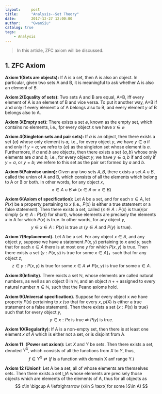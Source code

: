 ```yaml
---
layout:     post
title:      "Analysis--Set Theory"
date:       2017-12-27 12:00:00
author:     "GwanSiu"
catalog: true
tags:
    - Analysis
---
```


>In this article, ZFC axiom will be discussed.

## 1. ZFC Axiom

**Axiom 1(Sets are objects):** If A is a set, then A is also an object. In particular, given two sets A and B, it is meaningful to ask whether A is also an element of B.

**Axiom 2(Equality of sets):** Two sets A and B are equal, A=B, iff every element of A is an element of B and vice versa. To put it another way, A=B if and only if every element $x$ of A belongs also to B, and every element $y$ of B belongs also to A.

**Axiom 3(Empty set):** There exists a set $\varnothing$, known as the empty set, which contains no elements, i.e., fpr every object $x$ we have $x\in \varnothing$

**Axiom 4(Singleton sets and pair sets):** If $a$ is an object, then there exists a set {$a$} whose only element is $a$, i.e., for every object $y$, we have $y\in {a}$ if and only if $y=a$; we refre to {$a$} as the singleton set whose element is $a$. Furthermore, if $a$ and $b$ are objects, then there exists a set {$a,b$} whose only elements are $a$ and $b$; i.e., for every object $y$, we have $y\in {a,b}$ if and only if $y=a$, or $y=b$; we refere to this set as the pair set formed by $a$ and $b$.

**Axiom 5(Pairwise union):** Given any two sets $A,B$, there exists a set $A\cup B$, called the union of A and B, which consists of all the elements which belong to A or B or both. In other words, for any object $x$,
$$
x\in A\cup B \rightleftarrow(x\in A\text{ or }x\in B)
$$

**Axiom 6(Axiom of specification):**  Let A be a set, and for each $x\in A$, let $P(x)$ be a property pertaining to $x$ (i.e., $P(x)$ is either a true statement or a false statement). Then there exists a set, called {$x\in A: P(x)\text{ is true}$}(or simply {$x\in A:P(x)$} for short), whose elements are precisely the elements $x$ in A for which $P(x)$ is true. In other words, for any object $y$,
$$
y\in {x\in A:P(x)\text{ is true}} \rightleftarrow (y\in A \text{ and }P(y)\text{ is true}).
$$

**Axiom 7(Replacement).** Let A be a set. For any object $x\in A$, and any object $y$, suppose we have a statement $P(x,y)$ pertaining to $x$ and $y$, such that for each $x\in A$ there is at most one $y$ for which $P(x,y)$ is true. Then there exists a set {$y:P(x,y) \text{ is true for some }x\in A$}，such that for any object $z$,
$$
z\in{y:P(x,y)\text{ is true for some }x\in A}\rightleftarrow P(x,y) \text{ is true for some }x\in A.
$$

**Axiom 8(Infinity).** There exists a set $\mathbb{N}$, whose elements are called natural numbers, as well as an object 0 in $\mathbb{N}$, and an object $n++$ assigned to every natural number $n\in \mathbb{N}$, such that the Peano axioms hold.

**Axiom 9(Universal specification).** Suppose for every object x we have property $P(x)$ pertaining to $x$ (so that for every $x$, p(X) is either a true statement or a false statement). Then there exists a set {$x:P(x) \text{ is true}$} such that for every object $y$,
$$
y\in {x:P{x} \text{ is true}} \rightleftarrow P(y)\text{ is true}.
$$

**Axiom 10(Regularity):** If A is a non-empty set, then there is at least one element $x$ of $A$ which is either not a set, or is disjoint from A.

**Axiom 11（Power set axiom):** Let $X$ and $Y$ be sets. Then there exists a set, denoted $Y^{X}$, which consists of all the functions from $X$ to $Y$, thus,
$$
f\in Y^{X} \rightleftarrow (f \text{ is a function with domain X anf range Y.})
$$

**Axiom 12 (Union):** Let A be a set, all of whose elements are themselves sets. Then there exists a set $\bigcup A$ whose elements are precisely those objects which are elements of the elements of A, thus for all objects as 
$$
x\in \bigcup A \leftrighrarrow (x\in S \text{ for some }S\in A)
$$